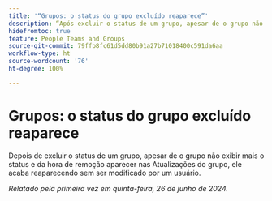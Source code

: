 ```yaml
---
title: '“Grupos: o status do grupo excluído reaparece”'
description: “Após excluir o status de um grupo, apesar de o grupo não exibir mais o status e da hora da remoção aparecer nas Atualizações do grupo, ele acaba reaparecendo sem ser modificado por um usuário.”
hidefromtoc: true
feature: People Teams and Groups
source-git-commit: 79ffb8fc61d5dd80b91a27b71018400c591da6aa
workflow-type: ht
source-wordcount: '76'
ht-degree: 100%

---
```


# Grupos: o status do grupo excluído reaparece

Depois de excluir o status de um grupo, apesar de o grupo não exibir mais o status e da hora de remoção aparecer nas Atualizações do grupo, ele acaba reaparecendo sem ser modificado por um usuário.

_Relatado pela primeira vez em quinta-feira, 26 de junho de 2024._
